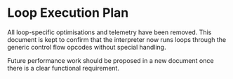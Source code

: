 # Loop Execution Plan

All loop-specific optimisations and telemetry have been removed. This document is
kept to confirm that the interpreter now runs loops through the generic control
flow opcodes without special handling.

Future performance work should be proposed in a new document once there is a
clear functional requirement.
